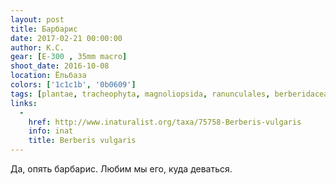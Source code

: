 ```yaml
---
layout: post
title: Барбарис
date: 2017-02-21 00:00:00
author: К.С.
gear: [E-300 , 35mm macro]
shoot_date: 2016-10-08
location: Ёльбаза
colors: ['1c1c1b', '0b0609']
tags: [plantae, tracheophyta, magnoliopsida, ranunculales, berberidaceae, berberis, berberis vulgaris]
links:
  -
    href: http://www.inaturalist.org/taxa/75758-Berberis-vulgaris
    info: inat
    title: Berberis vulgaris
---
```


Да, опять барбарис. Любим мы его, куда деваться.
